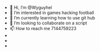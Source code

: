 - 👋 Hi, I’m @Wyguyhel
- 👀 I’m interested in games hacking football
- 🌱 I’m currently learning how to use git hub
- 💞️ I’m looking to collaborate on a script
- 📫 How to reach me 7144759223
-  
-  
-  

<!---
Wyguyhel/Wyguyhel is a ✨ special ✨ repository because its `README.md` (this file) appears on your GitHub profile.
You can click the Preview link to take a look at your changes.
--->
